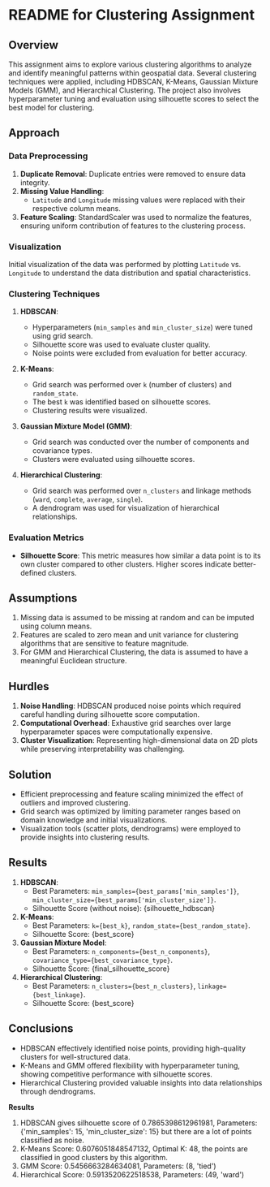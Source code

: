 # README for Clustering Assignment

## Overview
This assignment aims to explore various clustering algorithms to analyze and identify meaningful patterns within geospatial data. Several clustering techniques were applied, including HDBSCAN, K-Means, Gaussian Mixture Models (GMM), and Hierarchical Clustering. The project also involves hyperparameter tuning and evaluation using silhouette scores to select the best model for clustering.

## Approach
### Data Preprocessing
1. **Duplicate Removal**: Duplicate entries were removed to ensure data integrity.
2. **Missing Value Handling**:
   - `Latitude` and `Longitude` missing values were replaced with their respective column means.
3. **Feature Scaling**: StandardScaler was used to normalize the features, ensuring uniform contribution of features to the clustering process.

### Visualization
Initial visualization of the data was performed by plotting `Latitude` vs. `Longitude` to understand the data distribution and spatial characteristics.

### Clustering Techniques
1. **HDBSCAN**:
   - Hyperparameters (`min_samples` and `min_cluster_size`) were tuned using grid search.
   - Silhouette score was used to evaluate cluster quality.
   - Noise points were excluded from evaluation for better accuracy.

2. **K-Means**:
   - Grid search was performed over `k` (number of clusters) and `random_state`.
   - The best `k` was identified based on silhouette scores.
   - Clustering results were visualized.

3. **Gaussian Mixture Model (GMM)**:
   - Grid search was conducted over the number of components and covariance types.
   - Clusters were evaluated using silhouette scores.

4. **Hierarchical Clustering**:
   - Grid search was performed over `n_clusters` and linkage methods (`ward`, `complete`, `average`, `single`).
   - A dendrogram was used for visualization of hierarchical relationships.

### Evaluation Metrics
- **Silhouette Score**: This metric measures how similar a data point is to its own cluster compared to other clusters. Higher scores indicate better-defined clusters.

## Assumptions
1. Missing data is assumed to be missing at random and can be imputed using column means.
2. Features are scaled to zero mean and unit variance for clustering algorithms that are sensitive to feature magnitude.
3. For GMM and Hierarchical Clustering, the data is assumed to have a meaningful Euclidean structure.

## Hurdles
1. **Noise Handling**: HDBSCAN produced noise points which required careful handling during silhouette score computation.
2. **Computational Overhead**: Exhaustive grid searches over large hyperparameter spaces were computationally expensive.
3. **Cluster Visualization**: Representing high-dimensional data on 2D plots while preserving interpretability was challenging.

## Solution
- Efficient preprocessing and feature scaling minimized the effect of outliers and improved clustering.
- Grid search was optimized by limiting parameter ranges based on domain knowledge and initial visualizations.
- Visualization tools (scatter plots, dendrograms) were employed to provide insights into clustering results.

## Results
1. **HDBSCAN**:
   - Best Parameters: `min_samples={best_params['min_samples']}`, `min_cluster_size={best_params['min_cluster_size']}`.
   - Silhouette Score (without noise): {silhouette_hdbscan}
2. **K-Means**:
   - Best Parameters: `k={best_k}`, `random_state={best_random_state}`.
   - Silhouette Score: {best_score}
3. **Gaussian Mixture Model**:
   - Best Parameters: `n_components={best_n_components}`, `covariance_type={best_covariance_type}`.
   - Silhouette Score: {final_silhouette_score}
4. **Hierarchical Clustering**:
   - Best Parameters: `n_clusters={best_n_clusters}`, `linkage={best_linkage}`.
   - Silhouette Score: {best_score}

## Conclusions
- HDBSCAN effectively identified noise points, providing high-quality clusters for well-structured data.
- K-Means and GMM offered flexibility with hyperparameter tuning, showing competitive performance with silhouette scores.
- Hierarchical Clustering provided valuable insights into data relationships through dendrograms.

**Results**
1. HDBSCAN gives silhouette score of 0.7865398612961981, Parameters: {'min_samples': 15, 'min_cluster_size': 15}
but there are a lot of points classified as noise.
2. K-Means Score: 0.6076051848547132, Optimal K: 48, the points are classified in good clusters by this algorithm.
3. GMM Score: 0.5456663284634081, Parameters: (8, 'tied')
4. Hierarchical Score: 0.5913520622518538, Parameters: (49, 'ward')

